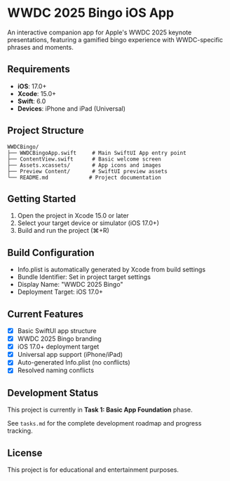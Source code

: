 # WWDC 2025 Bingo iOS App

An interactive companion app for Apple's WWDC 2025 keynote presentations, featuring a gamified bingo experience with WWDC-specific phrases and moments.

## Requirements

- **iOS**: 17.0+
- **Xcode**: 15.0+
- **Swift**: 6.0
- **Devices**: iPhone and iPad (Universal)

## Project Structure

```
WWDCBingo/
├── WWDCBingoApp.swift     # Main SwiftUI App entry point
├── ContentView.swift      # Basic welcome screen
├── Assets.xcassets/       # App icons and images
├── Preview Content/       # SwiftUI preview assets
└── README.md             # Project documentation
```

## Getting Started

1. Open the project in Xcode 15.0 or later
2. Select your target device or simulator (iOS 17.0+)
3. Build and run the project (⌘+R)

## Build Configuration

- Info.plist is automatically generated by Xcode from build settings
- Bundle Identifier: Set in project target settings
- Display Name: "WWDC 2025 Bingo"
- Deployment Target: iOS 17.0+

## Current Features

- [x] Basic SwiftUI app structure
- [x] WWDC 2025 Bingo branding
- [x] iOS 17.0+ deployment target
- [x] Universal app support (iPhone/iPad)
- [x] Auto-generated Info.plist (no conflicts)
- [x] Resolved naming conflicts

## Development Status

This project is currently in **Task 1: Basic App Foundation** phase.

See `tasks.md` for the complete development roadmap and progress tracking.

## License

This project is for educational and entertainment purposes. 